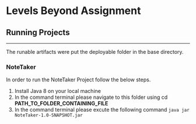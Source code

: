 # Levels Beyond Assignment

## Running Projects 
---
The runable artifacts were put the deployable folder in the base directory.

### NoteTaker
In order to run the NoteTaker Project follow the below steps.
1. Install Java 8 on your local machine
2. In the command terminal please navigate to this folder using cd **PATH_TO_FOLDER_CONTAINING_FILE**
3. In the command terminal please excute the following command
  `java jar NoteTaker-1.0-SNAPSHOT.jar`
